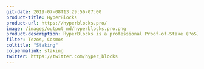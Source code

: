 ```yaml
---
git-date: 2019-07-08T13:29:56-07:00
product-title: HyperBlocks
product-url: https://hyperblocks.pro/
image: /images/output_md/hyperblocks.pro.png
product-description: HyperBlocks is a professional Proof-of-Stake (PoS) service for staking Tezos, Tomochain, Cosmos, WAX, Republic Protocol, Aelf.
filter: Tezos, Cosmos
coltitle: "Staking"
colpermalink: staking
twitter: https://twitter.com/hyper_blocks
---
```


